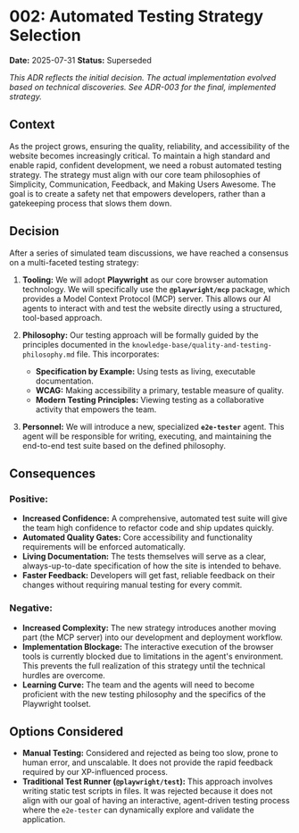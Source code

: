 # 002: Automated Testing Strategy Selection

**Date:** 2025-07-31
**Status:** Superseded

*This ADR reflects the initial decision. The actual implementation evolved based on technical discoveries. See ADR-003 for the final, implemented strategy.*

## Context

As the project grows, ensuring the quality, reliability, and accessibility of the website becomes increasingly critical. To maintain a high standard and enable rapid, confident development, we need a robust automated testing strategy. The strategy must align with our core team philosophies of Simplicity, Communication, Feedback, and Making Users Awesome. The goal is to create a safety net that empowers developers, rather than a gatekeeping process that slows them down.

## Decision

After a series of simulated team discussions, we have reached a consensus on a multi-faceted testing strategy:

1.  **Tooling:** We will adopt **Playwright** as our core browser automation technology. We will specifically use the **`@playwright/mcp`** package, which provides a Model Context Protocol (MCP) server. This allows our AI agents to interact with and test the website directly using a structured, tool-based approach.

2.  **Philosophy:** Our testing approach will be formally guided by the principles documented in the `knowledge-base/quality-and-testing-philosophy.md` file. This incorporates:
    *   **Specification by Example:** Using tests as living, executable documentation.
    *   **WCAG:** Making accessibility a primary, testable measure of quality.
    *   **Modern Testing Principles:** Viewing testing as a collaborative activity that empowers the team.

3.  **Personnel:** We will introduce a new, specialized **`e2e-tester`** agent. This agent will be responsible for writing, executing, and maintaining the end-to-end test suite based on the defined philosophy.

## Consequences

### Positive:

-   **Increased Confidence:** A comprehensive, automated test suite will give the team high confidence to refactor code and ship updates quickly.
-   **Automated Quality Gates:** Core accessibility and functionality requirements will be enforced automatically.
-   **Living Documentation:** The tests themselves will serve as a clear, always-up-to-date specification of how the site is intended to behave.
-   **Faster Feedback:** Developers will get fast, reliable feedback on their changes without requiring manual testing for every commit.

### Negative:

-   **Increased Complexity:** The new strategy introduces another moving part (the MCP server) into our development and deployment workflow.
-   **Implementation Blockage:** The interactive execution of the browser tools is currently blocked due to limitations in the agent's environment. This prevents the full realization of this strategy until the technical hurdles are overcome.
-   **Learning Curve:** The team and the agents will need to become proficient with the new testing philosophy and the specifics of the Playwright toolset.

## Options Considered

-   **Manual Testing:** Considered and rejected as being too slow, prone to human error, and unscalable. It does not provide the rapid feedback required by our XP-influenced process.
-   **Traditional Test Runner (`@playwright/test`):** This approach involves writing static test scripts in files. It was rejected because it does not align with our goal of having an interactive, agent-driven testing process where the `e2e-tester` can dynamically explore and validate the application.